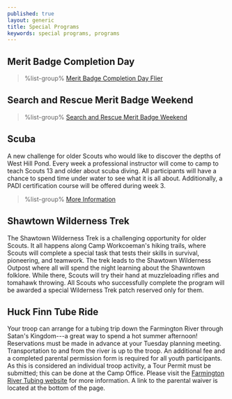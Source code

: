 ```yaml
---
published: true
layout: generic
title: Special Programs
keywords: special programs, programs
---
```


## Merit Badge Completion Day

> %list-group%
> <a href="{{ site.url }}/pdf/2014/14_MB_completion.pdf" class="list-group-item">Merit Badge Completion Day Flier</a>

## Search and Rescue Merit Badge Weekend

> %list-group%
> <a href="http://www.ctrivers.org/event.aspx?id=9154" class="list-group-item">Search and Rescue Merit Badge Weekend</a>

## Scuba

A new challenge for older Scouts who would like to discover the depths of West
Hill Pond. Every week a professional instructor will come to camp to teach
Scouts 13 and older about scuba diving. All participants will have a chance to
spend time under water to see what it is all about. Additionally, a PADI
certification course will be offered during week 3.

> %list-group%
> <a href="scuba/" class="list-group-item">More Information</a>

## Shawtown Wilderness Trek

The Shawtown Wilderness Trek is a challenging opportunity for older Scouts. It
all happens along Camp Workcoeman's hiking trails, where Scouts will complete a
special task that tests their skills in survival, pioneering, and teamwork. The
trek leads to the Shawtown Wilderness Outpost where all will spend the night
learning about the Shawntown folklore. While there, Scouts will try their hand
at muzzleloading rifles and tomahawk throwing. All Scouts who successfully
complete the program will be awarded a special Wilderness Trek patch reserved
only for them.

## Huck Finn Tube Ride

Your troop can arrange for a tubing trip down the Farmington River through
Satan's Kingdom---a great way to spend a hot summer afternoon! Reservations
must be made in advance at your Tuesday planning meeting. Transportation to and
from the river is up to the troop. An additional fee and a completed parental
permission form is required for all youth participants. As this is considered
an individual troop activity, a Tour Permit must be submitted; this can be done
at the Camp Office. Please visit the
[Farmington River Tubing website](http://www.farmingtonrivertubing.com/) for
more information. A link to the parental waiver is located at the bottom of the
page.
